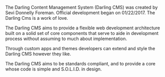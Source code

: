 The Darling Content Management System (Darling CMS) was created by Sevi Donnelly Foreman.
Official development began on 01/22/2017. The Darling Cms is a work of love.

The Darling CMS aims to provide a flexible web development architecture built on a solid set of
core components that serve to aide in development process without assuming to much about implementation.

Through custom apps and themes developers can extend and style the Darling CMS however they like.

The Darling CMS aims to be standards compliant, and to provide a core whose code is simple and S.O.L.I.D.
in design.
